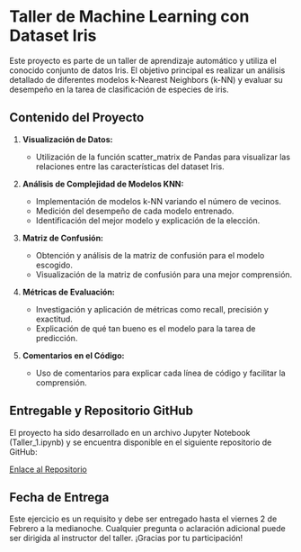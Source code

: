 # Taller de Machine Learning con Dataset Iris

Este proyecto es parte de un taller de aprendizaje automático y utiliza el conocido conjunto de datos Iris. El objetivo principal es realizar un análisis detallado de diferentes modelos k-Nearest Neighbors (k-NN) y evaluar su desempeño en la tarea de clasificación de especies de iris.

## Contenido del Proyecto

1. **Visualización de Datos:**
   - Utilización de la función scatter_matrix de Pandas para visualizar las relaciones entre las características del dataset Iris.

2. **Análisis de Complejidad de Modelos KNN:**
   - Implementación de modelos k-NN variando el número de vecinos.
   - Medición del desempeño de cada modelo entrenado.
   - Identificación del mejor modelo y explicación de la elección.

3. **Matriz de Confusión:**
   - Obtención y análisis de la matriz de confusión para el modelo escogido.
   - Visualización de la matriz de confusión para una mejor comprensión.

4. **Métricas de Evaluación:**
   - Investigación y aplicación de métricas como recall, precisión y exactitud.
   - Explicación de qué tan bueno es el modelo para la tarea de predicción.

5. **Comentarios en el Código:**
   - Uso de comentarios para explicar cada línea de código y facilitar la comprensión.

## Entregable y Repositorio GitHub

El proyecto ha sido desarrollado en un archivo Jupyter Notebook (Taller_1.ipynb) y se encuentra disponible en el siguiente repositorio de GitHub:

[Enlace al Repositorio](https://github.com/gustavo198saavedra/Taller1)

## Fecha de Entrega

Este ejercicio es un requisito y debe ser entregado hasta el viernes 2 de Febrero a la medianoche. Cualquier pregunta o aclaración adicional puede ser dirigida al instructor del taller. ¡Gracias por tu participación!
